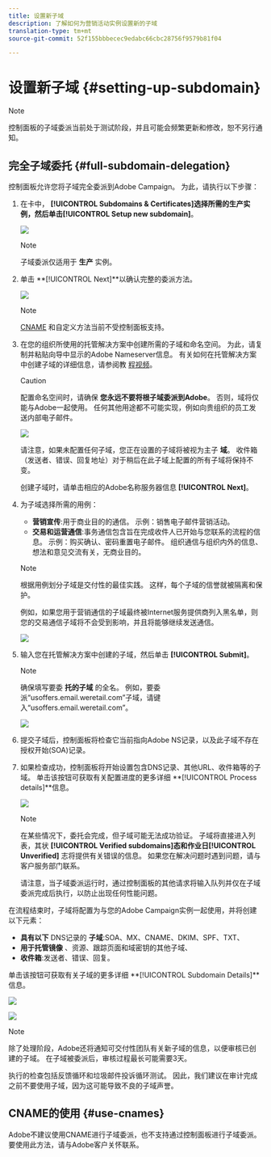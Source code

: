 ```yaml
---
title: 设置新子域
description: 了解如何为营销活动实例设置新的子域
translation-type: tm+mt
source-git-commit: 52f155bbbecec9edabc66cbc28756f9579b81f04

---
```



# 设置新子域 {#setting-up-subdomain}

>[!NOTE]
>
>控制面板的子域委派当前处于测试阶段，并且可能会频繁更新和修改，恕不另行通知。

## 完全子域委托 {#full-subdomain-delegation}

控制面板允许您将子域完全委派到Adobe Campaign。 为此，请执行以下步骤：

1. 在卡中， **[!UICONTROL Subdomains & Certificates]**选择所需的生产实例，然后单击**[!UICONTROL Setup new subdomain]**。

   ![](assets/subdomain1.png)

   >[!NOTE]
   >
   >子域委派仅适用于 **生产** 实例。

1. 单击 **[!UICONTROL Next]**以确认完整的委派方法。

   ![](assets/subdomain3.png)

   >[!NOTE]
   >
   >[CNAME](#use-cnames) 和自定义方法当前不受控制面板支持。

1. 在您的组织所使用的托管解决方案中创建所需的子域和命名空间。 为此，请复制并粘贴向导中显示的Adobe Nameserver信息。 有关如何在托管解决方案中创建子域的详细信息，请参阅教 [程视频](https://video.tv.adobe.com/v/30175?captions=chi_hans)。

   >[!CAUTION]
   >
   >配置命名空间时，请确保 **您永远不要将根子域委派到Adobe**。 否则，域将仅能与Adobe一起使用。 任何其他用途都不可能实现，例如向贵组织的员工发送内部电子邮件。

   ![](assets/subdomain4.png)

   请注意，如果未配置任何子域，您正在设置的子域将被视为主子 **域**。 收件箱（发送者、错误、回复地址）对于稍后在此子域上配置的所有子域将保持不变。

   创建子域时，请单击相应的Adobe名称服务器信息 **[!UICONTROL Next]**。

1. 为子域选择所需的用例：

   * **营销宣传**:用于商业目的的通信。 示例：销售电子邮件营销活动。
   * **交易和运营通信**:事务通信包含旨在完成收件人已开始与您联系的流程的信息。 示例：购买确认、密码重置电子邮件。 组织通信与组织内外的信息、想法和意见交流有关，无商业目的。
   >[!NOTE]
   >
   >根据用例划分子域是交付性的最佳实践。 这样，每个子域的信誉就被隔离和保护。
   >
   >例如，如果您用于营销通信的子域最终被Internet服务提供商列入黑名单，则您的交易通信子域将不会受到影响，并且将能够继续发送通信。

   ![](assets/subdomain5.png)

1. 输入您在托管解决方案中创建的子域，然后单击 **[!UICONTROL Submit]**。

   >[!NOTE]
   >
   > 确保填写要委 **托的子域** 的全名。 例如，要委派“usoffers.email.weretail.com”子域，请键入“usoffers.email.weretail.com”。

   ![](assets/subdomain6.png)

1. 提交子域后，控制面板将检查它当前指向Adobe NS记录，以及此子域不存在授权开始(SOA)记录。

1. 如果检查成功，控制面板将开始设置包含DNS记录、其他URL、收件箱等的子域。 单击该按钮可获取有关配置进度的更多详细 **[!UICONTROL Process details]**信息。

   ![](assets/subdomain7.png)

   >[!NOTE]
   >
   >在某些情况下，委托会完成，但子域可能无法成功验证。 子域将直接进入列表，其状 **[!UICONTROL Verified subdomains]**态和作业日**[!UICONTROL Unverified]** 志将提供有关错误的信息。 如果您在解决问题时遇到问题，请与客户服务部门联系。
   >
   >请注意，当子域委派运行时，通过控制面板的其他请求将输入队列并仅在子域委派完成后执行，以防止出现任何性能问题。

在流程结束时，子域将配置为与您的Adobe Campaign实例一起使用，并将创建以下元素：

* **具有以下** DNS记录的 **子域**:SOA、MX、CNAME、DKIM、SPF、TXT、
* **用于托管镜像** 、资源、跟踪页面和域密钥的其他子域、
* **收件箱**:发送者、错误、回复。

单击该按钮可获取有关子域的更多详细 **[!UICONTROL Subdomain Details]**信息。

![](assets/subdomain_details_general.png)

![](assets/subdomains_details_senderinfo.png)

>[!NOTE]
>
>除了处理阶段，Adobe还将通知可交付性团队有关新子域的信息，以便审核已创建的子域。 在子域被委派后，审核过程最长可能需要3天。
>
>执行的检查包括反馈循环和垃圾邮件投诉循环测试。 因此，我们建议在审计完成之前不要使用子域，因为这可能导致不良的子域声誉。

## CNAME的使用 {#use-cnames}

Adobe不建议使用CNAME进行子域委派，也不支持通过控制面板进行子域委派。 要使用此方法，请与Adobe客户关怀联系。
